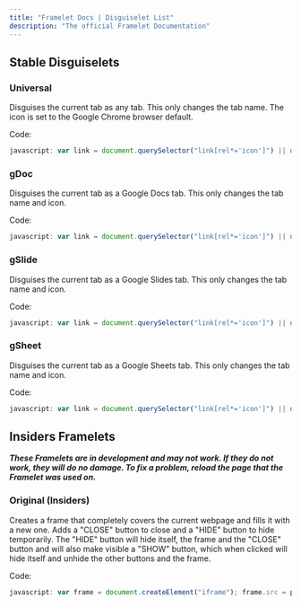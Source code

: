```yaml
---
title: "Framelet Docs | Disguiselet List"
description: "The official Framelet Documentation"
---
```


## Stable Disguiselets

### Universal

Disguises the current tab as any tab. This only changes the tab name. The icon is set to the Google Chrome browser default.

Code:

```JAVASCRIPT
javascript: var link = document.querySelector("link[rel*='icon']") || document.createElement('link'); link.type = 'image/png'; link.rel = 'icon'; link.href = 'https://raw.githubusercontent.com/potatoland4492/Framelet/6443d87e575d1b2557f75ab702e7539798ec7b21/images/web-icon.png'; document.title = prompt('Page Name'); document.getElementsByTagName('head')[0].appendChild(link);
```

### gDoc

Disguises the current tab as a Google Docs tab. This only changes the tab name and icon.

Code:

```JAVASCRIPT
javascript: var link = document.querySelector("link[rel*='icon']") || document.createElement('link'); link.type = 'image/x-icon'; link.rel = 'icon'; link.href = 'https://ssl.gstatic.com/docs/documents/images/kix-favicon7.ico'; document.title = prompt('Document Name:', 'YourName - DocName').concat(' - Google Docs'); document.getElementsByTagName('head')[0].appendChild(link);
```

### gSlide

Disguises the current tab as a Google Slides tab. This only changes the tab name and icon.

Code:

```JAVASCRIPT
javascript: var link = document.querySelector("link[rel*='icon']") || document.createElement('link'); link.type = 'image/x-icon'; link.rel = 'icon'; link.href = 'https://ssl.gstatic.com/docs/presentations/images/favicon5.ico'; document.title = prompt('Slidewhow Name:', 'YourName - SlideName').concat(' - Google Sheets'); document.getElementsByTagName('head')[0].appendChild(link);
```

### gSheet

Disguises the current tab as a Google Sheets tab. This only changes the tab name and icon.

Code:

```JAVASCRIPT
javascript: var link = document.querySelector("link[rel*='icon']") || document.createElement('link'); link.type = 'image/x-icon'; link.rel = 'icon'; link.href = 'https://ssl.gstatic.com/docs/spreadsheets/favicon3.ico'; document.title = prompt('Spreadsheet Name:', 'YourName - SheetName').concat(' - Google Sheets'); document.getElementsByTagName('head')[0].appendChild(link);
```

## Insiders Framelets

***These Framelets are in development and may not work. If they do not work, they will do no damage. To fix a problem, reload the page that the Framelet was used on.***

### Original (Insiders)

Creates a frame that completely covers the current webpage and fills it with a new one. Adds a "CLOSE" button to close and a "HIDE" button to hide temporarily. The "HIDE" button will hide itself, the frame and the "CLOSE" button and will also make visible a "SHOW" button, which when clicked will hide itself and unhide the other buttons and the frame.

Code:

```JAVASCRIPT
javascript: var frame = document.createElement("iframe"); frame.src = prompt("URL:", "https://"); frame.setAttribute("style", "border:none;position:fixed;top:0%;right:0%;height:100vh;width:100vw;background-color:white;z-index:10000;"); document.body.appendChild(frame); var closebtn = document.createElement("button"); closebtn.setAttribute("style", "border:2px solid black;color:black;padding:2px;font-weight:bold;background-color:lightgrey;position:fixed;top:0%;right:50%;z-index:1000000;"); closebtn.innerText = "CLOSE"; document.body.appendChild(closebtn); closebtn.onclick = function () { frame.remove(); closebtn.remove(); minbtn.remove(); maxbtn.remove(); }; var minbtn = document.createElement("button"); minbtn.setAttribute("style", "border:2px solid black;color:black;padding:2px;font-weight:bold;background-color:lightgrey;position:fixed;top:0%;right:25%;z-index:1000000;"); minbtn.innerText = "HIDE"; document.body.appendChild(minbtn); minbtn.onclick = function () { frame.style.visibility = "hidden"; closebtn.style.visibility = "hidden"; maxbtn.style.visibility = "visible"; minbtn.style.visibility = "hidden"; }; var maxbtn = document.createElement("button"); maxbtn.setAttribute("style", "border:2px solid black;color:black;padding:2px;font-weight:bold;background-color:lightgrey;position:fixed;top:0%;right:75%;z-index:1000000;"); maxbtn.innerText = "SHOW"; document.body.appendChild(maxbtn); maxbtn.style.visibility = "hidden"; maxbtn.onclick = function () { frame.style.visibility = "visible"; closebtn.style.visibility = "visible"; minbtn.style.visibility = "visible"; maxbtn.style.visibility = "hidden"; };
```
